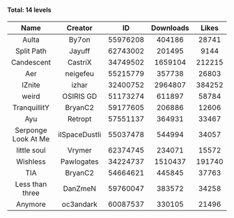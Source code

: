 #### Total: 14 levels

| Name | Creator | ID | Downloads | Likes |
|:---:|:---:|:---:|:---:|:---:|
| Aulta | By7on | 55976208 | 404186 | 28741
| Split Path | Jayuff | 62743002 | 201495 | 9144
| Candescent | CastriX | 34749502 | 1659104 | 212215
| Aer | neigefeu | 55215779 | 357738 | 26803
| IZnite | izhar | 32400752 | 2964807 | 384252
| weird | OSIRIS GD | 51173274 | 611897 | 58784
| TranquillitY | BryanC2 | 59177605 | 206886 | 12606
| Ayu | Retropt | 57551137 | 364931 | 33467
| Serponge Look At Me | iISpaceDustIi | 55037478 | 544994 | 34057
| little soul | Vrymer | 62374745 | 234071 | 15572
| Wishless | Pawlogates | 34224737 | 1510437 | 191740
|  TIA | BryanC2 | 54664621 | 445845 | 37763
| Less than three | DanZmeN | 59760047 | 383572 | 34258
| Anymore | oc3andark | 60087537 | 330105 | 21496
